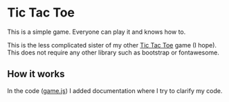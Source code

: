 # Tic Tac Toe #

This is a simple game. Everyone can play it and knows how to.

This is the less complicated sister of my other [Tic Tac Toe](https://github.com/DionPotkamp/TicTacToe "The Full Tic Tac Toe game") game (I hope).  
This does not require any other library such as bootstrap or fontawesome.

## How it works ##

In the code ([game.js](game.js)) I added documentation where I try to clarify my code.
